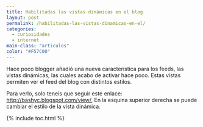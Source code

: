 ```yaml
---
title: Habilitadas las vistas dinámicas en el blog
layout: post
permalink: /habilitadas-las-vistas-dinamicas-en-el/
categories:
  - curiosidades
  - internet
main-class: "articulos"
color: "#F57C00"
---
```

Hace poco blogger añadió una nueva característica para los feeds, las vistas dinámicas, las cuales acabo de activar hace poco. Estas vistas permiten ver el feed del blog con distintos estilos.



Para verlo, solo teneis que seguir este enlace: <http://bashyc.blogspot.com/view/>, En la esquina superior derecha se puede cambiar el estilo de la vista dinámica.



{% include toc.html %}
